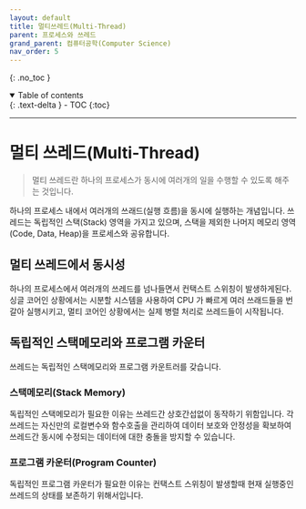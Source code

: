 ```yaml
---
layout: default
title: 멀티쓰레드(Multi-Thread)
parent: 프로세스와 쓰레드
grand_parent: 컴퓨터공학(Computer Science)
nav_order: 5
---
```


{: .no_toc }
<details open markdown="block">
  <summary>
    Table of contents
  </summary>
  {: .text-delta }
- TOC
{:toc}
</details>

---

# 멀티 쓰레드(Multi-Thread)
> 멀티 쓰레드란 하나의 프로세스가 동시에 여러개의 일을 수행할 수 있도록 해주는 것입니다.

하나의 프로세스 내에서 여러개의 쓰래드(실행 흐름)을 동시에 실행하는 개념입니다.
쓰레드는 독립적인 스택(Stack) 영역을 가지고 있으며,
스택을 제외한 나머지 메모리 영역(Code, Data, Heap)을 프로세스와 공유합니다.

## 멀티 쓰레드에서 동시성
하나의 프로세스에서 여러개의 쓰레드를 넘나들면서 컨택스트 스위칭이 발생하게된다.
싱글 코어인 상황에서는 시분할 시스템을 사용하여 CPU 가 빠르게 여러 쓰래드들을 번갈아 실행시키고,
멀티 코어인 상황에서는 실제 병렬 처리로 쓰레드들이 시작됩니다.

## 독립적인 스택메모리와 프로그램 카운터
쓰레드는 독립적인 스택메모리와 프로그램 카운트러를 갖습니다.

### 스택메모리(Stack Memory)
독립적인 스택메모리가 필요한 이유는 쓰레드간 상호간섭없이 동작하기 위함입니다.
각 쓰레드는 자신만의 로컬변수와 함수호출을 관리하여 데이터 보호와 안정성을 확보하여
쓰레드간 동시에 수정되는 데이터에 대한 충돌을 방지할 수 있습니다.

### 프로그램 카운터(Program Counter)
독립적인 프로그램 카운터가 필요한 이유는 컨택스트 스위칭이 발생할때
현재 실행중인 쓰레드의 상태를 보존하기 위해서입니다.

